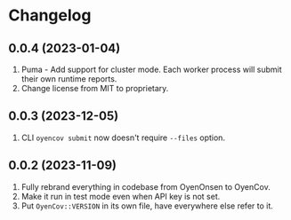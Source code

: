 # Changelog

## 0.0.4 (2023-01-04)

1. Puma - Add support for cluster mode. Each worker process will submit their own runtime reports.
2. Change license from MIT to proprietary.

## 0.0.3 (2023-12-05)

1. CLI `oyencov submit` now doesn't require `--files` option.

## 0.0.2 (2023-11-09)

1. Fully rebrand everything in codebase from OyenOnsen to OyenCov.
2. Make it run in test mode even when API key is not set.
3. Put `OyenCov::VERSION` in its own file, have everywhere else refer to it.

